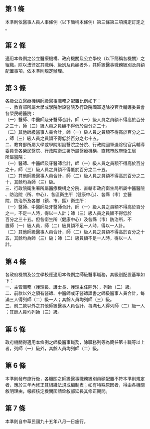 第 1 條
-------
本準則依醫事人員人事條例（以下簡稱本條例）第三條第三項規定訂定之  
。

第 2 條
-------
適用本條例之公立醫療機構、政府機關及公立學校（以下簡稱各機關）之  
組織，除以法律定其職稱、級別及員額者外，其師級醫事職務級別及員額  
配置事項，依本準則規定辦理。

第 3 條
-------
各級公立醫療機構師級醫事職務之配置比例如下：  
一、教育部所屬大學或學院附設醫院及行政院國軍退除役官兵輔導委員會  
    各榮民總醫院：  
（一）醫師、中醫師及牙醫師合計，師（一）級人員之員額不得高於百分  
      之三十，師（三）級人員之員額不得低於百分之二十。  
（二）其他師級醫事人員合計，師（一）級人員之員額不得高於百分之二  
      ，師（三）級人員之員額不得低於百分之七十五。  
二、教育部所屬大學或學院附設醫院之分院、行政院國軍退除役官兵輔導  
    委員會各榮民醫院、行政院衛生署所屬醫療機構、直轄市政府衛生局  
    所屬醫院：  
（一）醫師、中醫師及牙醫師合計，師（一）級人員之員額不得高於百分  
      之十，師（三）級人員之員額不得低於百分之二十五。  
（二）其他師級醫事人員合計，師（二）級人員之員額不得高於百分之二  
      十，其餘均為師（三）級。  
三、行政院衛生署所屬醫療機構之分院、直轄市政府衛生局所屬中醫醫院  
    、防治院（所、中心）、各區衛生所（健康中心）、各縣（市）立醫  
    院、防治所及各鄉（鎮、市、區）衛生所：  
（一）醫師、中醫師及牙醫師合計，師（一）級人員之員額不得高於百分  
      之一，不足一人時，得以一人計；師（三）級人員之員額不得低於  
      百分之三十五。但各衛生所（健康中心）及各縣（市）防治所，不  
      置師（一）級人員，師（二）級員額不足一人時，得以一人計。  
（二）其他師級醫事人員合計，師（二）級人員之員額不得高於百分之十  
      五，其餘均為師（三）級；師（二）級員額不足一人時，得以一人  
      計。

第 4 條
-------
各政府機關及公立學校應適用本條例之師級醫事職務，其級別配置基準如  
下：  
一、主管職務（護理長、護士長、護理主任除外），列師（二）級。  
二、前款以外之領有醫師、中醫師或牙醫師證書之師級醫事人員合計，每  
    滿三人得列師（二）級一人；其餘人員均列師（三）級。  
三、前二款以外之其他師級醫事人員合計，每滿七人得列師（二）級一人  
    ；其餘人員均列師（三）級。

第 5 條
-------
政府機關得適用本條例之師級醫事職務，除職務列等為簡任第十職等以上  
者，列師（一）級外，其餘人員均列師（二）級。

第 6 條
-------
本準則發布施行後，各機關之師級醫事職務級別員額配置不符本準則規定  
者，應於三年內修正其組織法規或編制表；如有特殊原因者，得由各機關  
敘明理由，報經核定機關函請銓敘部延長其修正期間。

第 7 條
-------
本準則自中華民國九十五年八月一日施行。

